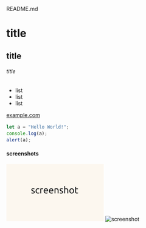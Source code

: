 README.md

<!-- comment -->

# title
## title
###### title


- list
 - list
  - list


[example.com](http://example.com/)

<!-- code -->
```javascript
let a = "Hello World!";
console.log(a);
alert(a);
```

#### screenshots
![screenshot](screenshot.png)
![screenshot](screenshot2.png)



